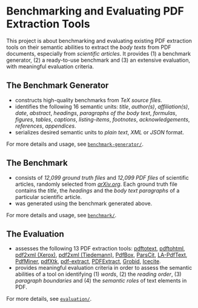 # Benchmarking and Evaluating PDF Extraction Tools #

This project is about benchmarking and evaluating existing PDF extraction tools on their semantic abilities to extract the *body texts* from PDF documents, especially from *scientific articles*.
It provides (1) a benchmark generator, (2) a ready-to-use benchmark and (3) an extensive evaluation, with meaningful evaluation criteria.

## The Benchmark Generator
+ constructs high-quality benchmarks from *TeX source files*.
+ identifies the following 16 semantic units: 
*title*, *author(s)*, *affiliation(s)*, *date*, *abstract*, *headings*, *paragraphs of the body text*, *formulas*, *figures*, *tables*, *captions*, *listing-items*, *footnotes*, *acknowledgements*, *references*, *appendices*.
+ serializes desired semantic units to *plain text*, *XML* or *JSON* format.

For more details and usage, see [`benchmark-generator/`](https://github.com/ckorzen/arxiv-benchmark/tree/master/benchmark-generator).

## The Benchmark
+ consists of *12,099 ground truth files* and *12,099 PDF files* of scientific articles, randomly selected from [*arXiv.org*](https://arxiv.org/).
Each ground truth file contains the *title*, the *headings* and the *body text paragraphs* of a particular scientific article.
+ was generated using the benchmark generated above.

For more details and usage, see [`benchmark/`](https://github.com/ckorzen/arxiv-benchmark/tree/master/benchmark).

## The Evaluation
+ assesses the following 13 PDF extraction tools:
[pdftotext](https://poppler.freedesktop.org/), [pdftohtml](https://poppler.freedesktop.org/), [pdf2xml (Xerox)](https://sourceforge.net/projects/pdf2xml/), [pdf2xml (Tiedemann)](https://bitbucket.org/tiedemann/pdf2xml/), [PdfBox](https://github.com/apache/pdfbox), [ParsCit](https://github.com/knmnyn/ParsCit), [LA-PdfText](https://github.com/BMKEG/lapdftext), [PdfMiner](https://github.com/euske/pdfminer/), [pdfXtk](https://github.com/tamirhassan/pdfxtk), [pdf-extract](https://github.com/CrossRef/pdfextract), [PDFExtract](https://github.com/elacin/PDFExtract), [Grobid](https://github.com/kermitt2/grobid), [Icecite](https://github.com/ckorzen/icecite).
+ provides meaningful evaluation criteria in order to assess the semantic abilities of a tool on identifying (1) *words*, (2) the *reading order*, (3) *paragraph boundaries* and (4) the *semantic roles* of text elements in PDF.

For more details, see [`evaluation/`](https://github.com/ckorzen/arxiv-benchmark/tree/master/evaluation).
